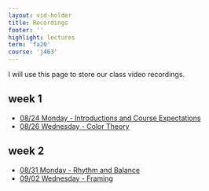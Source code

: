 ```yaml
---
layout: vid-holder
title: Recordings
footer: ''
highlight: lectures
term: 'fa20'
course: 'j463'
---
```

I will use this page to store our class video recordings.

## week 1
 * [08/24 Monday - Introductions and Course Expectations](https://iu.zoom.us/rec/play/Jeghp4UJI5IEi48KtxnUAWKIFKzTyj7lwQZylxtX_Y9PZb1ORW3M0HZUHdkcbxz8niZGB0zXZZGO1L4.Uheb25dhwR9LP9pF)
 * [08/26 Wednesday - Color Theory](https://iu.zoom.us/rec/play/YKQYlmU2hP0dPvZzA9zxScdVM4PtBhj9N5g6mPvT6AEnheia8qC3k-oUVdu22xYfiMoZ6Y9YMqEk4giO.uiIuDzJv8hU3J5Vk)

## week 2
 * [08/31 Monday - Rhythm and Balance](https://iu.zoom.us/rec/play/YnYsY4M2F58-RUn5vixn_rk9jz0MN_3HthwRgyNbwozjjhspoZcv12oIzT5x92Wd1ePhB0xjWrdFEs6q.DPq3Az_PznzJaL8o)
 * [09/02 Wednesday - Framing](https://iu.zoom.us/rec/play/u0d5rMXPUpi3OybONpWrwIw1Ix9WyL2ny_lqwBzPTMqQUjs8rcxELfl-18kNWxrKZzRct48yh4h336oh.2o-mWNNEKxidXFYP)